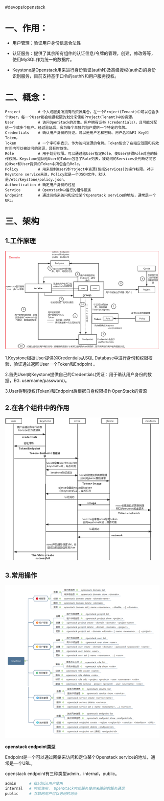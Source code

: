 #devops/openstack

# 一、作用：

*   用户管理：验证用户身份信息合法性

*   认证服务：提供了其余所有组件的认证信息/令牌的管理，创建，修改等等，使用MySQL作为统一的数据库。

*   Keystone是Openstack用来进行身份验证(authN)及高级授权(authZ)的身份识别服务，目前支持基于口令的authN和用户服务授权。

# 二、概念：

```text
Project        # 个人或服务所拥有的资源集合。在一个Project(Tenant)中可以包含多个User，每一个User都会根据权限的划分来使用Project(Tenant)中的资源。
User           # 访问OpenStack的对象。用户拥有证书（credentials），且可能分配给一个或多个租户。经过验证后，会为每个单独的租户提供一个特定的令牌。
Credentials    # 确认用户身份的凭证。可以是用户名和密码、用户名和API Key和Token。
Token          # 一个字符串表示，作为访问资源的令牌。Token包含了在指定范围和有效时间内可以被访问的资源，具有时效性。
Role           # 用于划分权限。可以通过给User指定Role，使User获得Role对应的操作权限。Keystone返回给User的Token包含了Role列表，被访问的Services会判断访问它的User和User提供的Token中所包含的Role。
Policy         # 用来控制User对Project中资源(包括Services)的操作权限。对于Keystone service来说，Policy就是一个JSON文件，默认是/etc/keystone/policy.json。
Authentication # 确定用户身份的过程
Service        # Openstack中运行的组件服务
Endpoint       # 通过网络来访问和定位某个Openstack service的地址，通常是一个URL。
```

# 三、架构

## 1.工作原理

![](assets/OpenStack之Keystone组件详解/image-20221127212632051.png)

1.Keystone根据User提供的Credentials从SQL Database中进行身份和权限校验，验证通过返回User一个Token和Endpoint 。

2.首先User向Keystone提供自己的Credentials(凭证：用于确认用户身份的数据，EG. username/password)。

3.User得到授权(Token)和Endpoint后根据自身权限操作OpenStack的资源

## 2.在各个组件中的作用

![](assets/OpenStack之Keystone组件详解/image-20221127212639207.png)

## 3.常用操作

![](assets/OpenStack之Keystone组件详解/image-20221127212645236.png)

**openstack endpoint类型**

Endpoint是一个可以通过网络来访问和定位某个Openstack service的地址，通常是一个URL。

openstack endpoint有三种类型admin，internal，public。

```bash
admin      # 给admin用户使用
internal   # 内部使用， OpenStack内部服务使用来跟别的服务通信
public     # 互联网用户可以访问的地址
```
